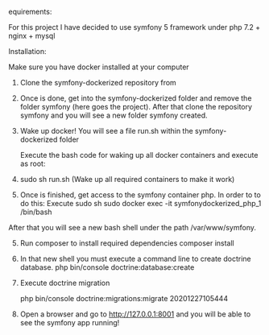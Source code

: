 equirements:

For this project I have decided to use symfony 5 framework under php 7.2 + nginx + mysql

Installation:

Make sure you have docker installed at your computer

1) Clone the symfony-dockerized repository from 

2) Once is done, get into the symfony-dockerized folder and remove the folder symfony (here goes the project). After that clone the repository symfony and you will see a new folder symfony created.

3) Wake up docker! You will see a file run.sh within the symfony-dockerized folder

    Execute the bash code for waking up all docker containers and execute as root:

4) sudo sh run.sh (Wake up all required containers to make it work)

4) Once is finished, get access to the symfony container php. In order to to do this:
   Execute sudo sh sudo docker exec -it symfonydockerized_php_1 /bin/bash
    
After that you will see a new bash shell under the path /var/www/symfony.

5) Run composer to install required dependencies composer install

5) In that new shell you must execute a command line to create doctrine database. 
   php bin/console doctrine:database:create
   
6) Execute doctrine migration

   php bin/console doctrine:migrations:migrate 20201227105444

7) Open a browser and go to http://127.0.0.1:8001 and you will be able to see the symfony app running!




